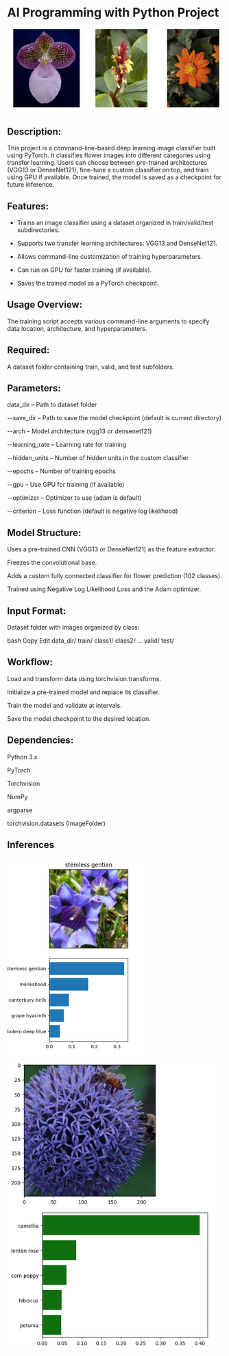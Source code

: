 # AI Programming with Python Project
![thumbnail](assets/Flowers2.png)

## Description:
This project is a command-line-based deep learning image classifier built using PyTorch. It classifies flower images into different categories using transfer learning. Users can choose between pre-trained architectures (VGG13 or DenseNet121), fine-tune a custom classifier on top, and train using GPU if available. Once trained, the model is saved as a checkpoint for future inference.

## Features:

- Trains an image classifier using a dataset organized in train/valid/test subdirectories.

- Supports two transfer learning architectures: VGG13 and DenseNet121.

- Allows command-line customization of training hyperparameters.

- Can run on GPU for faster training (if available).

- Saves the trained model as a PyTorch checkpoint.

## Usage Overview:

The training script accepts various command-line arguments to specify data location, architecture, and hyperparameters.

## Required:
A dataset folder containing train, valid, and test subfolders.

## Parameters:
data_dir – Path to dataset folder

--save_dir – Path to save the model checkpoint (default is current directory)

--arch – Model architecture (vgg13 or densenet121)

--learning_rate – Learning rate for training

--hidden_units – Number of hidden units in the custom classifier

--epochs – Number of training epochs

--gpu – Use GPU for training (if available)

--optimizer – Optimizer to use (adam is default)

--criterion – Loss function (default is negative log likelihood)

## Model Structure:

Uses a pre-trained CNN (VGG13 or DenseNet121) as the feature extractor.

Freezes the convolutional base.

Adds a custom fully connected classifier for flower prediction (102 classes).

Trained using Negative Log Likelihood Loss and the Adam optimizer.

## Input Format:

Dataset folder with images organized by class:

bash
Copy
Edit
data_dir/
  train/
    class1/
    class2/
    ...
  valid/
  test/

## Workflow:

Load and transform data using torchvision.transforms.

Initialize a pre-trained model and replace its classifier.

Train the model and validate at intervals.

Save the model checkpoint to the desired location.

## Dependencies:

Python 3.x

PyTorch

Torchvision

NumPy

argparse

torchvision.datasets (ImageFolder)

## Inferences

![img1](assets/img_01.png)
![im2](assets/img_02.png)


